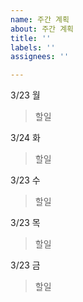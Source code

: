 ```yaml
---
name: 주간 계획
about: 주간 계획
title: ''
labels: ''
assignees: ''

---
```


3/23 월
> 할일

3/24 화
> 할일

3/23 수
> 할일

3/23 목
> 할일

3/23 금
> 할일
